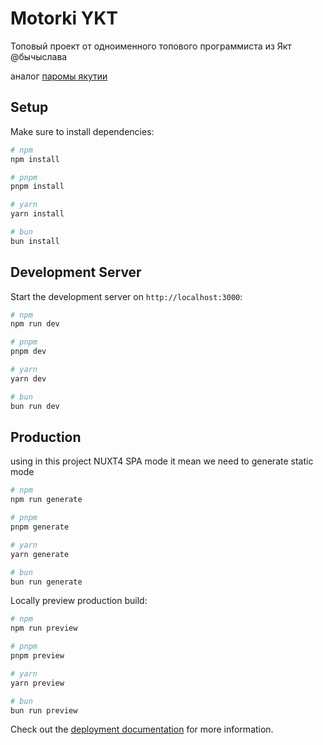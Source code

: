 # Motorki YKT
Топовый проект от одноименного топового программиста из Якт 
@бычыслава

аналог [паромы якутии](https://paromonline.sakha.gov.ru/map?onlyWorked=true&showVessels=true&showCameras=true&showPeirs=true)


## Setup
Make sure to install dependencies:

```bash
# npm
npm install

# pnpm
pnpm install

# yarn
yarn install

# bun
bun install
```

## Development Server

Start the development server on `http://localhost:3000`:

```bash
# npm
npm run dev

# pnpm
pnpm dev

# yarn
yarn dev

# bun
bun run dev
```

## Production

using in this project NUXT4 SPA mode
it mean we need to generate static mode 

```bash
# npm
npm run generate

# pnpm
pnpm generate

# yarn
yarn generate

# bun
bun run generate
```

Locally preview production build:

```bash
# npm
npm run preview

# pnpm
pnpm preview

# yarn
yarn preview

# bun
bun run preview
```

Check out the [deployment documentation](https://nuxt.com/docs/getting-started/deployment) for more information.
